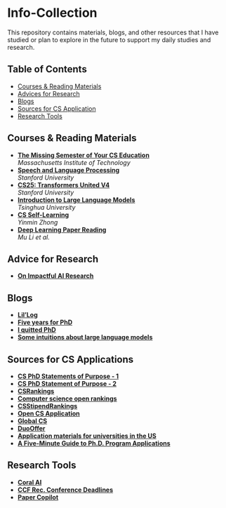 # Info-Collection
This repository contains materials, blogs, and other resources that I have studied or plan to explore in the future to support my daily studies and research. 

## Table of Contents
- [Courses & Reading Materials](#Courses-&-Reading-Materials)
- [Advices for Research](#Advices-for-Research)
- [Blogs](#Blogs)
- [Sources for CS Application](#Sources-for-CS-Applications)
- [Research Tools](#Research-Tools)


## Courses & Reading Materials
- [**The Missing Semester of Your CS Education**](https://missing.csail.mit.edu/)  
  _Massachusetts Institute of Technology_
- [**Speech and Language Processing**](https://web.stanford.edu/~jurafsky/slp3/)  
  _Stanford University_
- [**CS25: Transformers United V4**](https://web.stanford.edu/class/cs25/index.html)  
  _Stanford University_
- [**Introduction to Large Language Models**](https://nlp.csai.tsinghua.edu.cn/summer_class/)  
  _Tsinghua University_
- [**CS Self-Learning**](https://csdiy.wiki/en/)  
  _Yinmin Zhong_
- [**Deep Learning Paper Reading**](https://github.com/mli/paper-reading?tab=readme-ov-file)  
  _Mu Li et al._


## Advice for Research
- [**On Impactful AI Research**](https://github.com/okhat/blog/blob/main/2024.09.impact.md#1-invest-in-projects-not-papers)



## Blogs 
- [**Lil’Log**](https://lilianweng.github.io/)
- [**Five years for PhD**](https://zhuanlan.zhihu.com/p/25099638)
- [**I quitted PhD**](http://jujuba.me/posts/I-quitted-phd.html)
- [**Some intuitions about large language models**](https://www.jasonwei.net/blog/some-intuitions-about-large-language-models)


## Sources for CS Applications
- [**CS PhD Statements of Purpose - 1**](https://cs-sop.notion.site/CS-PhD-Statements-of-Purpose-df39955313834889b7ac5411c37b958d)
- [**CS PhD Statement of Purpose - 2**](https://eugenielai.github.io/posts/another-annotated-sop.html)
- [**CSRankings**](https://csrankings.org/#/index?all&us)
- [**Computer science open rankings**](https://drafty.cs.brown.edu/csopenrankings/)
- [**CSStipendRankings**](https://csstipendrankings.org/)
- [**Open CS Application**](https://opencs.app/grade/)
- [**Global CS**](https://global-cs-application.github.io/)
- [**DuoOffer**](https://duooffer.github.io/)
- [**Application materials for universities in the US**](https://github.com/vsitzmann/phd-master-application-docs)
- [**A Five-Minute Guide to Ph.D. Program Applications**](https://pg.ucsd.edu/PhD-application-tips.htm)


## Research Tools
- [**Coral AI**](https://app.getcoralai.com/dashboard)
- [**CCF Rec. Conference Deadlines**](https://ccfddl.github.io/)
- [**Paper Copilot**](https://papercopilot.com/)
